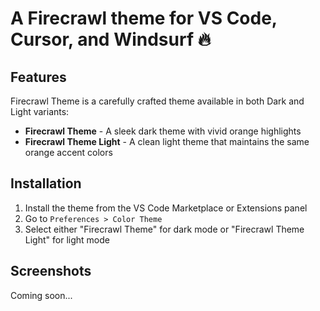 # A Firecrawl theme for VS Code, Cursor, and Windsurf 🔥

## Features

Firecrawl Theme is a carefully crafted theme available in both Dark and Light variants:

- **Firecrawl Theme** - A sleek dark theme with vivid orange highlights
- **Firecrawl Theme Light** - A clean light theme that maintains the same orange accent colors

## Installation

1. Install the theme from the VS Code Marketplace or Extensions panel
2. Go to `Preferences > Color Theme`
3. Select either "Firecrawl Theme" for dark mode or "Firecrawl Theme Light" for light mode

## Screenshots

Coming soon...
